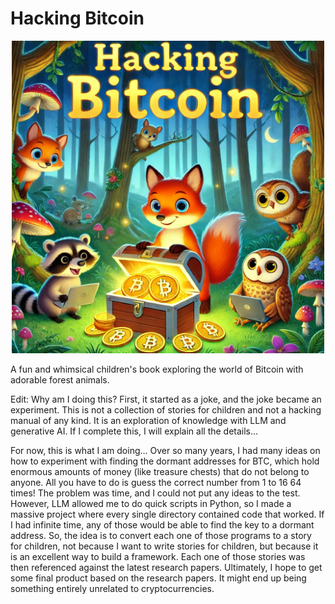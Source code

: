 # Hacking Bitcoin

<p align="center">
  <img src="https://github.com/olejardamir/hackingbtc/blob/main/Cover.png?raw=true" width="500">
</p>

A fun and whimsical children's book exploring the world of Bitcoin with adorable forest animals.


Edit: Why am I doing this? First, it started as a joke, and the joke became an experiment. This is not a collection of stories for children and not a hacking manual of any kind. It is an exploration of knowledge with LLM and generative AI. If I complete this, I will explain all the details...

For now, this is what I am doing... Over so many years, I had many ideas on how to experiment with finding the dormant addresses for BTC, which hold enormous amounts of money (like treasure chests) that do not belong to anyone. All you have to do is guess the correct number from 1 to 16 64 times! The problem was time, and I could not put any ideas to the test. However, LLM allowed me to do quick scripts in Python, so I made a massive project where every single directory contained code that worked. If I had infinite time, any of those would be able to find the key to a dormant address. So, the idea is to convert each one of those programs to a story for children, not because I want to write stories for children, but because it is an excellent way to build a framework. Each one of those stories was then referenced against the latest research papers. Ultimately, I hope to get some final product based on the research papers. It might end up being something entirely unrelated to cryptocurrencies.
